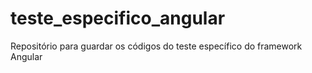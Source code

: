 # teste_especifico_angular
Repositório para guardar os códigos do teste específico do framework Angular

